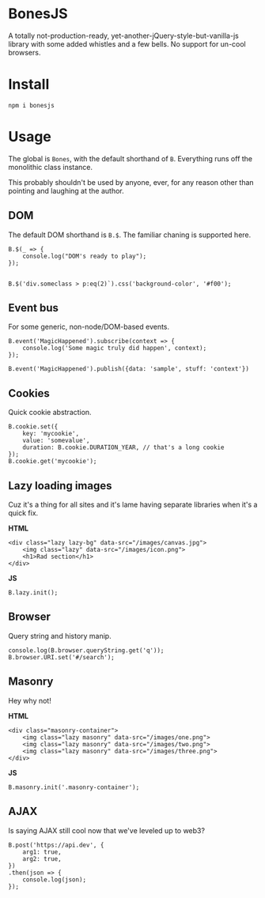 # BonesJS

A totally not-production-ready, yet-another-jQuery-style-but-vanilla-js library with some added whistles and a few bells. No support for un-cool browsers.


# Install

```
npm i bonesjs
```


# Usage

The global is `Bones`, with the default shorthand of `B`. Everything runs off the monolithic class instance.

This probably shouldn't be used by anyone, ever, for any reason other than pointing and laughing at the author.


## DOM

The default DOM shorthand is `B.$`. The familiar chaning is supported here.

```
B.$(_ => {
    console.log("DOM's ready to play");
});


B.$('div.someclass > p:eq(2)`).css('background-color', '#f00');
```


## Event bus

For some generic, non-node/DOM-based events.

```
B.event('MagicHappened').subscribe(context => {
    console.log('Some magic truly did happen', context);
});

B.event('MagicHappened').publish({data: 'sample', stuff: 'context'})
```


## Cookies

Quick cookie abstraction.

```
B.cookie.set({
    key: 'mycookie',
    value: 'somevalue',
    duration: B.cookie.DURATION_YEAR, // that's a long cookie
});
B.cookie.get('mycookie');
```


## Lazy loading images

Cuz it's a thing for all sites and it's lame having separate libraries when it's a quick fix.

**HTML**
```
<div class="lazy lazy-bg" data-src="/images/canvas.jpg">
    <img class="lazy" data-src="/images/icon.png">
    <h1>Rad section</h1>
</div>
```

**JS**
```
B.lazy.init();
```


## Browser

Query string and history manip.

```
console.log(B.browser.queryString.get('q'));
B.browser.URI.set('#/search');
```


## Masonry

Hey why not!

**HTML**
```
<div class="masonry-container">
    <img class="lazy masonry" data-src="/images/one.png">
    <img class="lazy masonry" data-src="/images/two.png">
    <img class="lazy masonry" data-src="/images/three.png">
</div>
```

**JS**
```
B.masonry.init('.masonry-container');
```


## AJAX

Is saying AJAX still cool now that we've leveled up to web3?

```
B.post('https://api.dev', {
    arg1: true,
    arg2: true,
})
.then(json => {
    console.log(json);
});
```
